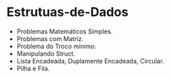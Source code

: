# Estrutuas-de-Dados

* Problemas Matemáticos Simples.
* Problemas com Matriz.
* Problema do Troco mínimo.
* Manipulando Struct.
* Lista Encadeada, Duplamente Encadeada, Circular.
* Pilha e Fila.
